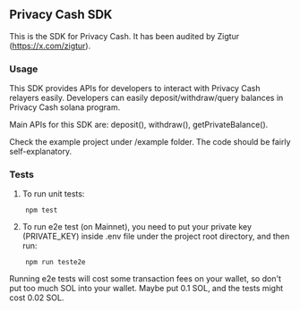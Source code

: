 ## Privacy Cash SDK
This is the SDK for Privacy Cash. It has been audited by Zigtur (https://x.com/zigtur).

### Usage
This SDK provides APIs for developers to interact with Privacy Cash relayers easily. Developers can easily deposit/withdraw/query balances in Privacy Cash solana program.

Main APIs for this SDK are: deposit(), withdraw(), getPrivateBalance().

Check the example project under /example folder. The code should be fairly self-explanatory.

### Tests
1. To run unit tests:
```
    npm test
```
2. To run e2e test (on Mainnet), you need to put your private key (PRIVATE_KEY) inside .env file under the project root directory, and then run:
```
    npm run teste2e
```
Running e2e tests will cost some transaction fees on your wallet, so don't put too much SOL into your wallet. Maybe put 0.1 SOL, and the tests might cost 0.02 SOL.